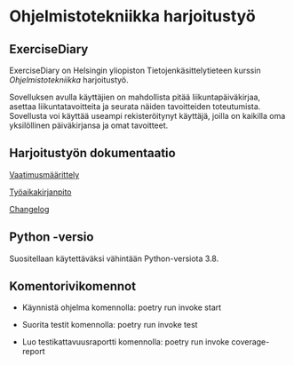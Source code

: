 # Ohjelmistotekniikka harjoitustyö

## ExerciseDiary

ExerciseDiary on Helsingin yliopiston Tietojenkäsittelytieteen kurssin *Ohjelmistotekniikka* harjoitustyö. 

Sovelluksen avulla käyttäjien on mahdollista pitää liikuntapäiväkirjaa, asettaa liikuntatavoitteita ja seurata näiden tavoitteiden toteutumista. Sovellusta voi käyttää useampi rekisteröitynyt käyttäjä, joilla on kaikilla oma yksilöllinen päiväkirjansa ja omat tavoitteet.

## Harjoitustyön dokumentaatio

[Vaatimusmäärittely](https://github.com/Kaabero/ot-harjoitustyo/blob/main/dokumentaatio/vaatimusmaarittely.md)

[Työaikakirjanpito](https://github.com/Kaabero/ot-harjoitustyo/blob/main/dokumentaatio/tuntikirjanpito.md)

[Changelog](https://github.com/Kaabero/ot-harjoitustyo/blob/main/dokumentaatio/changelog.md)

## Python -versio

Suositellaan käytettäväksi vähintään Python-versiota 3.8.

## Komentorivikomennot

- Käynnistä ohjelma komennolla: poetry run invoke start

- Suorita testit komennolla: poetry run invoke test

- Luo testikattavuusraportti komennolla: poetry run invoke coverage-report






